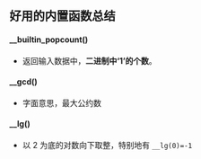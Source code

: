 ## 好用的内置函数总结

#### __builtin_popcount()

- 返回输入数据中，**二进制中‘1’的个数**。

#### __gcd()

- 字面意思，最大公约数

#### __lg()

- 以 $2$ 为底的对数向下取整，特别地有 `__lg(0)=-1` 